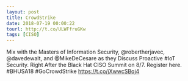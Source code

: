 ```yaml
---
layout: post
title: CrowdStrike
date: 2018-07-19 00:00:22
tourl: http://t.co/ULWFfruGKw
tags: [CISO]
---
```

Mix with the Masters of Information Security, @robertherjavec, @davedewalt, and @MikeDeCesare as they Discuss Proactive #IoT Security. Right After the Black Hat CISO Summit on 8/7. Register here. #BHUSA18 #GoCrowdStrike https://t.co/jXwwcSBqj4